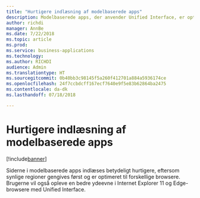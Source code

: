 ```yaml
---
title: "Hurtigere indlæsning af modelbaserede apps"
description: Modelbaserede apps, der anvender Unified Interface, er optimeret for at give bedre ydeevne
author: richdi
manager: AnnBe
ms.date: 7/22/2018
ms.topic: article
ms.prod: 
ms.service: business-applications
ms.technology: 
ms.author: RICHDI
audience: Admin
ms.translationtype: HT
ms.sourcegitcommit: 0b40bb3c98145f5a260f412701a884a5936174ce
ms.openlocfilehash: 24f7ccbdcff167ecf7640e9f5e83b62864ba2475
ms.contentlocale: da-dk
ms.lasthandoff: 07/18/2018

---
```

# <a name="faster-loading-model-driven-apps"></a>Hurtigere indlæsning af modelbaserede apps


[!include[banner](../../includes/banner.md)]

Siderne i modelbaserede apps indlæses betydeligt hurtigere, eftersom synlige regioner gengives først og er optimeret til forskellige browsere. Brugerne vil også opleve en bedre ydeevne i Internet Explorer 11 og Edge-browsere med Unified Interface.

